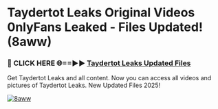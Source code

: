 # Taydertot Leaks Original Videos 0nlyFans Leaked - Files Updated! (8aww)

<h3>🔴 CLICK HERE 🌐==►► <a href="https://tinyurl.com/ehrbuxhb" rel="nofollow">Taydertot Leaks Updated Files</a></h3>

Get Taydertot Leaks and all content. Now you can access all videos and pictures of Taydertot Leaks. New Updated Files 2025!

[![8aww](https://i.imgur.com/lVYEuWS.gif)](https://tinyurl.com/ehrbuxhb)
